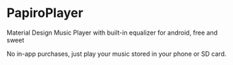 # PapiroPlayer
Material Design Music Player with built-in equalizer for android, free and sweet

No in-app purchases, just play your music stored in your phone or SD card.



